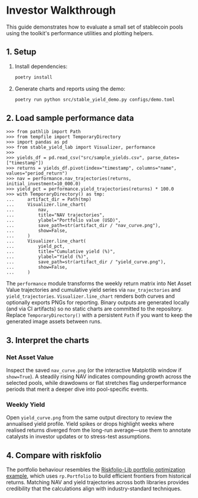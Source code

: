 # Investor Walkthrough

This guide demonstrates how to evaluate a small set of stablecoin pools using the toolkit's performance utilities and plotting helpers.

## 1. Setup

1. Install dependencies:
   ```bash
   poetry install
   ```
2. Generate charts and reports using the demo:
   ```bash
   poetry run python src/stable_yield_demo.py configs/demo.toml
   ```

## 2. Load sample performance data

```pycon
>>> from pathlib import Path
>>> from tempfile import TemporaryDirectory
>>> import pandas as pd
>>> from stable_yield_lab import Visualizer, performance
>>>
>>> yields_df = pd.read_csv("src/sample_yields.csv", parse_dates=["timestamp"])
>>> returns = yields_df.pivot(index="timestamp", columns="name", values="period_return")
>>> nav = performance.nav_trajectories(returns, initial_investment=10_000.0)
>>> yield_pct = performance.yield_trajectories(returns) * 100.0
>>> with TemporaryDirectory() as tmp:
...     artifact_dir = Path(tmp)
...     Visualizer.line_chart(
...         nav,
...         title="NAV trajectories",
...         ylabel="Portfolio value (USD)",
...         save_path=str(artifact_dir / "nav_curve.png"),
...         show=False,
...     )
...     Visualizer.line_chart(
...         yield_pct,
...         title="Cumulative yield (%)",
...         ylabel="Yield (%)",
...         save_path=str(artifact_dir / "yield_curve.png"),
...         show=False,
...     )
```

The `performance` module transforms the weekly return matrix into Net Asset Value trajectories and cumulative yield series via `nav_trajectories` and `yield_trajectories`. `Visualizer.line_chart` renders both curves and optionally exports PNGs for reporting. Binary outputs are generated locally (and via CI artifacts) so no static charts are committed to the repository. Replace `TemporaryDirectory()` with a persistent `Path` if you want to keep the generated image assets between runs.

## 3. Interpret the charts

### Net Asset Value

Inspect the saved `nav_curve.png` (or the interactive Matplotlib window if `show=True`). A steadily rising NAV indicates compounding growth across the selected pools, while drawdowns or flat stretches flag underperformance periods that merit a deeper dive into pool-specific events.

### Weekly Yield

Open `yield_curve.png` from the same output directory to review the annualised yield profile. Yield spikes or drops highlight weeks where realised returns diverged from the long-run average—use them to annotate catalysts in investor updates or to stress-test assumptions.

## 4. Compare with riskfolio

The portfolio behaviour resembles the [Riskfolio-Lib portfolio optimization example](https://riskfolio-lib.readthedocs.io/en/latest/portfolio.html), which uses `rp.Portfolio` to build efficient frontiers from historical returns. Matching NAV and yield trajectories across both libraries provides credibility that the calculations align with industry-standard techniques.
